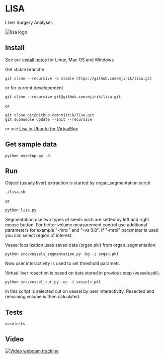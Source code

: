 LISA 
=============

LIver Surgery Analyser.

![lisa logo](https://raw.githubusercontent.com/mjirik/lisa/master/applications/LISA256.png)




Install
-------

See our [install notes](https://github.com/mjirik/lisa/blob/master/INSTALL.md) for Linux, Mac OS and Windows 


Get stable branche

    git clone --recursive -b stable https://github.com/mjirik/lisa.git

or for current developement

    git clone --recursive git@github.com:mjirik/lisa.git

or

    git clone git@github.com:mjirik/lisa.git
    git submodule update --init --recursive

or use [Lisa in Ubuntu for VirtualBox](http://147.228.240.61/queetech/install/lisa_ubuntu14.04.vdi)



Get sample data
---------------

    python mysetup.py -d



Run
---

Object (usualy liver) extraction is started by organ_segmentation script

    ./lisa.sh

or

    python lisa.py

Segmentation use two types of seeds wich are setted by left and right mouse
button. For better volume measurement control use additional parameters
for example "-mroi" and "-vs 0.8". If "-mroi" parameter is used you can
select region of interest.


Vessel localization uses saved data (organ.pkl) from organ_segmentation:

    python src/vessels_segmentation.py -bg -i organ.pkl

Now user interactivity is used to set threshold parametr.

Virtual liver resection is based on data stored in previous step 
(vessels.pkl).

    python src/vessel_cut.py -oe -i vessels.pkl

In this script is selected cut on vessel by user interactivity. Resected and
remaining volume is then calculated.


Tests
-----

    nosetests
    
    
Video
-----

[![Video webcam tracking](https://img.youtube.com/vi/O408OKV5LhQ/0.jpg)](https://www.youtube.com/watch?v=O408OKV5LhQ)

